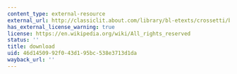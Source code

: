 ```yaml
---
content_type: external-resource
external_url: http://classiclit.about.com/library/bl-etexts/crossetti/bl-crossetti-collected.htm
has_external_license_warning: true
license: https://en.wikipedia.org/wiki/All_rights_reserved
status: ''
title: download
uid: 46d14509-92f0-43d1-95bc-538e3713d1da
wayback_url: ''
---
```

